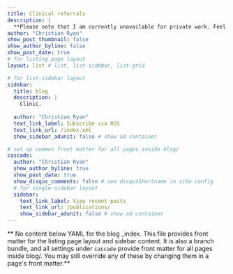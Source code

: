 ```yaml
---
title: Clinical referrals
description: |
  **Please note that I am currently unavailable for private work. Feel free to check back in a month or two and I will update this page as soon as this situation changes**.<br> <br>I qualified as a clinical psychologist in the UK in 2001 and have worked in the NHS, HSE and voluntary organisations in Ireland as a staff grade, senior psychologist and psychology manager. I am a chartered clinical psychologist with the Psychological Society of Ireland and am also a member of the British Psychological Society. I specialise in working with children and adults with autism, and with adults with intellectual disabilities. For more information about the services I offer, please feel free to contact me on the contact page below or by emailing me at dr.christian.ryan@gmail.com
author: "Christian Ryan"
show_post_thumbnail: false
show_author_byline: false
show_post_date: true
# for listing page layout
layout: list # list, list-sidebar, list-grid

# for list-sidebar layout
sidebar: 
  title: blog
  description: |
    Clinic.
  
  author: "Christian Ryan"
  text_link_label: Subscribe via RSS
  text_link_url: /index.xml
  show_sidebar_adunit: false # show ad container

# set up common front matter for all pages inside blog/
cascade:
  author: "Christian Ryan"
  show_author_byline: true
  show_post_date: true
  show_disqus_comments: false # see disqusShortname in site config
  # for single-sidebar layout
  sidebar:
    text_link_label: View recent posts
    text_link_url: /publications/
    show_sidebar_adunit: false # show ad container
---
```


** No content below YAML for the blog _index. This file provides front matter for the listing page layout and sidebar content. It is also a branch bundle, and all settings under `cascade` provide front matter for all pages inside blog/. You may still override any of these by changing them in a page's front matter.**
